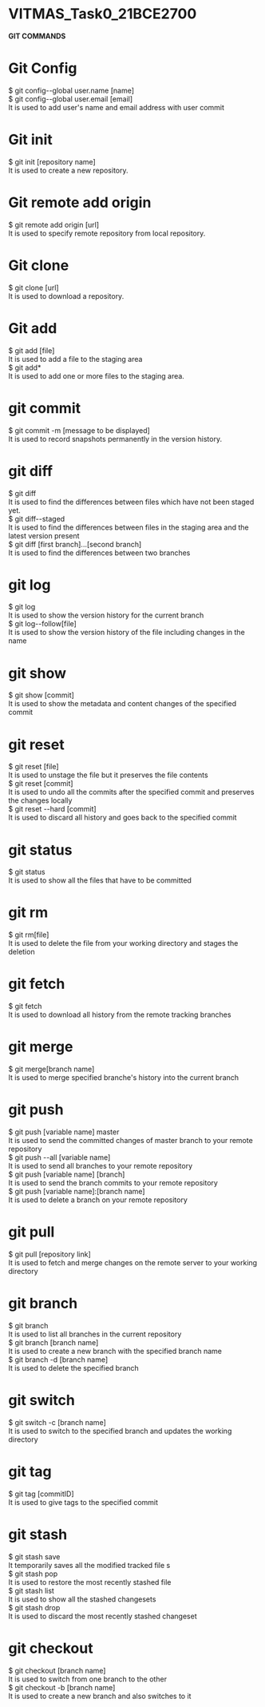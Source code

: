 # VITMAS_Task0_21BCE2700

**GIT COMMANDS**

# Git Config
$ git config--global user.name [name] <br/>
$ git config--global user.email [email] <br/>
It is used to add user's name and email address with user commit

# Git init
$ git init [repository name] <br/>
It is used to create a new repository.

# Git remote add origin
$ git remote add origin [url] <br/>
It is used to specify remote repository from local repository.

# Git clone 
$ git clone [url] <br/>
It is used to download a repository.

# Git add
$ git add [file] <br/>
It is used to add a file to the staging area <br/>
$ git add* <br/>
It is used to add one or more files to the staging area.

# git commit
$ git commit -m [message to be displayed] <br/>
It is used to record snapshots permanently in the version history.

# git diff
$ git diff <br/>
It is used to find the differences between files which have not been staged yet.<br/>
$ git diff--staged <br/>
It is used to find the differences between files in the staging area and the latest version present <br/>
$ git diff [first branch]...[second branch] <br/>
It is used to find the differences between two branches <br/>

# git log
$ git log <br/>
It is used to show the version history for the current branch <br/>
$ git log--follow[file] <br/>
It is used to show the version history of the file including changes in the name <br/>

# git show
$ git show [commit] <br/>
It is used to show the metadata and content changes of the specified commit<br/>

# git reset
$ git reset [file] <br/>
It is used to unstage the file but it preserves the file contents <br/>
$ git reset [commit] <br/>
It is used to undo all the commits after the specified commit and preserves the changes locally <br/>
$ git reset --hard [commit] <br/>
It is used to discard all history and goes back to the specified commit <br/>

# git status
$ git status <br/>
It is used to show all the files that have to be committed <br/>

# git rm
$ git rm[file] <br/>
It is used to delete the file from your working directory and stages the deletion <br/>

# git fetch
$ git fetch <br/>
It is used to download all history from the remote tracking branches <br/>

# git merge
$ git merge[branch name] <br/>
It is used to merge specified branche's history into the current branch <br/>

# git push
$ git push [variable name] master <br/>
It is used to send the committed changes of master branch to your remote repository <br/>
$ git push --all [variable name] <br/>
It is used to send all branches to your remote repository <br/>
$ git push [variable name] [branch] <br/>
It is used to send the branch commits to your remote repository <br/>
$ git push [variable name]:[branch name] <br/>
It is used to delete a branch on your remote repository <br/>

# git pull
$ git pull [repository link] <br/>
It is used to fetch and merge changes on the remote server to your working directory <br/>

# git branch
$ git branch <br/>
It is used to list all branches in the current repository <br/>
$ git branch [branch name] <br/>
It is used to create a new branch with the specified branch name <br/>
$ git branch -d [branch name] <br/>
It is used to delete the specified branch <br/>

# git switch
$ git switch -c [branch name] <br/>
It is used to switch to the specified branch and updates the working directory <br/>

# git tag
$ git tag [commitID] <br/>
It is used to give tags to the specified commit <br/>

# git stash
$ git stash save <br/>
It temporarily saves all the modified tracked file s<br/>
$ git stash pop <br/>
It is used to restore the most recently stashed file <br/>
$ git stash list <br/>
It is used to show all the stashed changesets <br/>
$ git stash drop <br/>
It is used to discard the most recently stashed changeset <br/>

# git checkout
$ git checkout [branch name] <br/>
It is used to switch from one branch to the other <br/>
$ git checkout -b [branch name] <br/>
It is used to create a new branch and also switches to it <br/>
